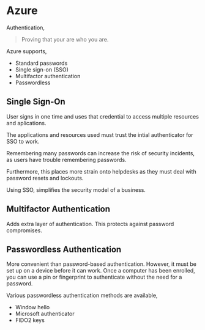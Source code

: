 
# Azure 

Authentication,

> Proving that your are who you are.

Azure supports,
- Standard passwords
- Single sign-on (SSO)
- Multifactor authentication
- Passwordless

## Single Sign-On

User signs in one time and uses that credential to access multiple resources and aplications.

The applications and resources used must trust the intial authenticator for SSO to work.

Remembering many passwords can increase the risk of security incidents, as users have trouble remembering
passwords.

Furthermore, this places more strain onto helpdesks as they must deal with password resets and lockouts.

Using SSO, simplifies the security model of a business.

## Multifactor Authentication

Adds extra layer of authentication. This protects against password compromises.

## Passwordless Authentication

More convenient than password-based authentication. However, it must be set up on a device before it
can work. Once a computer has been enrolled, you can use a pin or fingerprint to authenticate without
the need for a password.

Various passwordless authentication methods are available,
- Window hello
- Microsoft authenticator
- FIDO2 keys

